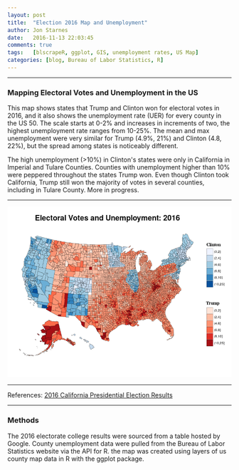 ```yaml
---
layout: post
title:  "Election 2016 Map and Unemployment"
author: Jon Starnes
date:   2016-11-13 22:03:45
comments: true
tags:   [blscrapeR, ggplot, GIS, unemployment rates, US Map]
categories: [blog, Bureau of Labor Statistics, R]
---
```


---

### Mapping Electoral Votes and Unemployment in the US

This map shows states that Trump and Clinton  won for electoral votes in 2016, and it also shows the unemployment rate (UER) for every county in the US 50. The scale starts at 0-2% and increases in increments of two, the highest unemployment rate ranges from 10-25%. The mean and max unemployment were very similar for Trump (4.9%, 21%) and Clinton (4.8, 22%), but the spread among states is noticeably different.

The high unemployment (>10%) in Clinton's states were only in California in Imperial and Tulare Counties. Counties with unemployment higher than 10% were peppered throughout the states Trump won. Even though Clinton took California, Trump still won the majority of votes in several counties, including in Tulare County. More in progress.


---


![Electoral College Votes and Unemployment: 2016](/assets/img/blog/post03_map1.png)
 

---  

References:
[2016 California Presidential Election Results](http://www.politico.com/2016-election/results/map/president/california/)

---  


### Methods  
The 2016 electorate college results were sourced from a table hosted by Google. County unemployment data were pulled from the Bureau of Labor Statistics website via the API for R. the map was created using layers of us county map data in R with the ggplot package.
